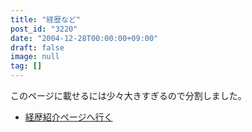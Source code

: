 ```yaml
---
title: "経歴など"
post_id: "3220"
date: "2004-12-28T00:00:00+09:00"
draft: false
image: null
tag: []
---
```



このページに載せるには少々大きすぎるので分割しました。



  * [経歴紹介ページへ行く](/legacy/index.php?/Works)
